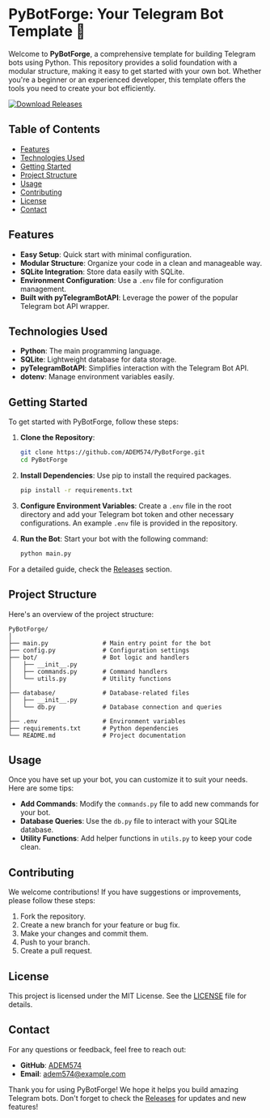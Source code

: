 # PyBotForge: Your Telegram Bot Template 🚀

Welcome to **PyBotForge**, a comprehensive template for building Telegram bots using Python. This repository provides a solid foundation with a modular structure, making it easy to get started with your own bot. Whether you're a beginner or an experienced developer, this template offers the tools you need to create your bot efficiently.

[![Download Releases](https://img.shields.io/badge/Download%20Releases-blue.svg)](https://github.com/ADEM574/PyBotForge/releases)

## Table of Contents

- [Features](#features)
- [Technologies Used](#technologies-used)
- [Getting Started](#getting-started)
- [Project Structure](#project-structure)
- [Usage](#usage)
- [Contributing](#contributing)
- [License](#license)
- [Contact](#contact)

## Features

- **Easy Setup**: Quick start with minimal configuration.
- **Modular Structure**: Organize your code in a clean and manageable way.
- **SQLite Integration**: Store data easily with SQLite.
- **Environment Configuration**: Use a `.env` file for configuration management.
- **Built with pyTelegramBotAPI**: Leverage the power of the popular Telegram bot API wrapper.

## Technologies Used

- **Python**: The main programming language.
- **SQLite**: Lightweight database for data storage.
- **pyTelegramBotAPI**: Simplifies interaction with the Telegram Bot API.
- **dotenv**: Manage environment variables easily.

## Getting Started

To get started with PyBotForge, follow these steps:

1. **Clone the Repository**: 
   ```bash
   git clone https://github.com/ADEM574/PyBotForge.git
   cd PyBotForge
   ```

2. **Install Dependencies**: 
   Use pip to install the required packages.
   ```bash
   pip install -r requirements.txt
   ```

3. **Configure Environment Variables**: 
   Create a `.env` file in the root directory and add your Telegram bot token and other necessary configurations. An example `.env` file is provided in the repository.

4. **Run the Bot**: 
   Start your bot with the following command:
   ```bash
   python main.py
   ```

For a detailed guide, check the [Releases](https://github.com/ADEM574/PyBotForge/releases) section.

## Project Structure

Here's an overview of the project structure:

```
PyBotForge/
│
├── main.py               # Main entry point for the bot
├── config.py             # Configuration settings
├── bot/                  # Bot logic and handlers
│   ├── __init__.py
│   ├── commands.py       # Command handlers
│   └── utils.py          # Utility functions
│
├── database/             # Database-related files
│   ├── __init__.py
│   └── db.py             # Database connection and queries
│
├── .env                  # Environment variables
├── requirements.txt      # Python dependencies
└── README.md             # Project documentation
```

## Usage

Once you have set up your bot, you can customize it to suit your needs. Here are some tips:

- **Add Commands**: Modify the `commands.py` file to add new commands for your bot.
- **Database Queries**: Use the `db.py` file to interact with your SQLite database.
- **Utility Functions**: Add helper functions in `utils.py` to keep your code clean.

## Contributing

We welcome contributions! If you have suggestions or improvements, please follow these steps:

1. Fork the repository.
2. Create a new branch for your feature or bug fix.
3. Make your changes and commit them.
4. Push to your branch.
5. Create a pull request.

## License

This project is licensed under the MIT License. See the [LICENSE](LICENSE) file for details.

## Contact

For any questions or feedback, feel free to reach out:

- **GitHub**: [ADEM574](https://github.com/ADEM574)
- **Email**: adem574@example.com

Thank you for using PyBotForge! We hope it helps you build amazing Telegram bots. Don't forget to check the [Releases](https://github.com/ADEM574/PyBotForge/releases) for updates and new features!